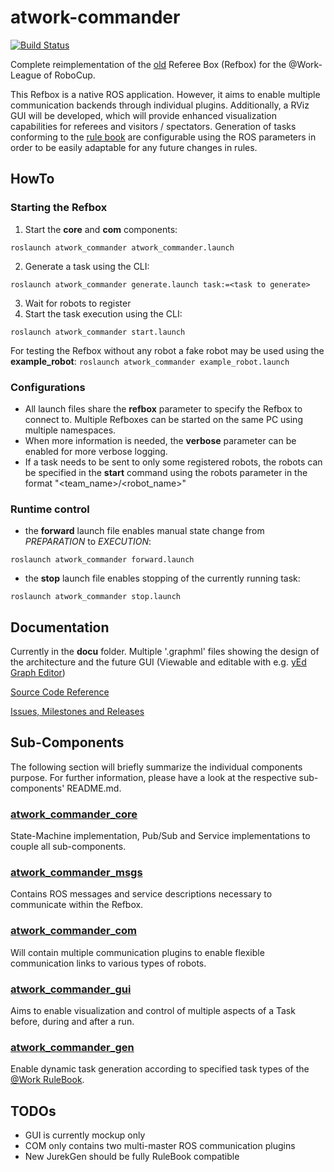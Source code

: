   # atwork-commander

  [![Build Status](https://travis-ci.org/steup/atwork-commander.svg?branch=noetic)](https://travis-ci.org/steup/atwork-commander)

  Complete reimplementation of the [old](https://github.com/robocup-at-work/at_work_central_factory_hub)
  Referee Box (Refbox) for the @Work-League of RoboCup.

  This Refbox is a native ROS application.
  However, it aims to enable multiple communication backends through individual plugins.
  Additionally, a RViz GUI will be developed, which will provide enhanced visualization
  capabilities for referees and visitors / spectators.
  Generation of tasks conforming to the [rule book](https://github.com/robocup-at-work/rulebook)
  are configurable using the ROS parameters in order to be easily adaptable for
  any future changes in rules.


  ## HowTo

  ### Starting the Refbox

  1. Start the __core__ and __com__ components:
  ```
  roslaunch atwork_commander atwork_commander.launch
  ```
  2. Generate a task using the CLI:
  ```
  roslaunch atwork_commander generate.launch task:=<task to generate>
  ```
  3. Wait for robots to register
  4. Start the task execution using the CLI:
  ```
  roslaunch atwork_commander start.launch
  ```

  For testing the Refbox without any robot a fake robot may be used using the **example_robot**:
  `roslaunch atwork_commander example_robot.launch`

  ### Configurations

  - All launch files share the __refbox__ parameter to specify the Refbox to connect
    to. Multiple Refboxes can be started on the same PC using multiple namespaces.
  - When more information is needed, the __verbose__ parameter can be enabled for
    more verbose logging.
  - If a task needs to be sent to only some registered robots, the robots can be
    specified in the __start__ command using the robots parameter in the format
    "<team_name>/<robot_name>"

  ### Runtime control

  - the __forward__ launch file enables manual state change from *PREPARATION* to *EXECUTION*:
  ```
  roslaunch atwork_commander forward.launch
  ```
  - the __stop__ launch file enables stopping of the currently running task:
  ```
  roslaunch atwork_commander stop.launch
  ```

  ## Documentation

  Currently in the __docu__ folder. Multiple '.graphml' files showing the design
  of the architecture and the future GUI (Viewable and editable with e.g.
  [yEd Graph Editor](https://www.yworks.com/products/yed))

  [Source Code Reference](https://steup.github.io/atwork-commander)

  [Issues, Milestones and Releases](https://github.com/robocup-at-work/atwork-commander)

  ## Sub-Components

  The following section will briefly summarize the individual components purpose.
  For further information, please have a look at the respective sub-components' README.md.

  ### [atwork\_commander\_core](atwork_commander_core/README.md)

  State-Machine implementation, Pub/Sub and Service implementations to couple all
  sub-components.

  ### [atwork\_commander\_msgs](atwork_commander_msgs/README.md)

  Contains ROS messages and service descriptions necessary to communicate within
  the Refbox.

  ### [atwork\_commander\_com](atwork_commander_com/README.md)

  Will contain multiple communication plugins to enable flexible communication
  links to various types of robots.

  ### [atwork\_commander\_gui](atwork_commander_gui/README.md)

  Aims to enable visualization and control of multiple aspects of a Task before,
  during and after a run.

  ### [atwork\_commander\_gen](atwork_commander_gen/README.md)

  Enable dynamic task generation according to specified task types of the
  [@Work RuleBook](https://github.com/robocup-at-work/rulebook).

  ## TODOs

  - GUI is currently mockup only
  - COM only contains two multi-master ROS communication plugins
  - New JurekGen should be fully RuleBook compatible
